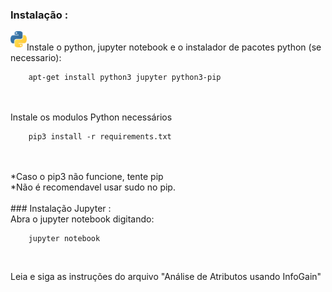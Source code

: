 ### Instalação :
<a href="https://www.python.org" target="_blank"> <img align="left" alt="Python" width="26px" src="https://github.com/Aakarsh-B/trying-repos/blob/master/python-5.svg?raw=true"/> </a>

<br/>
Instale o python, jupyter notebook e o instalador de pacotes python (se necessario):
<br/>

```
	apt-get install python3 jupyter python3-pip
```

<br/>

<br/>
Instale os modulos Python necessários
<br/>

```
	pip3 install -r requirements.txt
```

<br/>

<br/>
*Caso o pip3 não funcione, tente pip
<br/>
*Não é recomendavel usar sudo no pip.
<br/>

<br/>
### Instalação Jupyter :

<br/>
Abra o jupyter notebook digitando:
<br/>

```
	jupyter notebook
```

<br/>

Leia e siga as instruções do arquivo "Análise de Atributos usando InfoGain"

